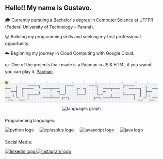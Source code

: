 ## Hello!! My name is Gustavo.
🎓 Currently pursuing a Bachelor's degree in Computer Science at UTFPR (Federal University of Technology – Paraná).

💻 Building my programming skills and seeking my first professional opportunity.

☁️ Beginning my journey in Cloud Computing with Google Cloud.

👉 One of the projects tha i made is a Pacman in JS & HTML if you wannt you can play it. [Pacman](https://gustavo-hac.github.io/). 

###
<picture>
  <source media="(prefers-color-scheme: dark)" srcset="https://raw.githubusercontent.com/gustavo-hac/gustavo-hac/output/pacman-contribution-graph-dark.svg">
  <source media="(prefers-color-scheme: light)" srcset="https://raw.githubusercontent.com/gustavo-hac/gustavo-hac/output/pacman-contribution-graph.svg">
  <img alt="pacman contribution graph" src="https://raw.githubusercontent.com/gustavo-hac/gustavo-hac/output/pacman-contribution-graph.svg">
</picture>

<div align="center">
<img src="https://github-readme-stats.vercel.app/api/top-langs?username=gustavo-hac&locale=en&hide_title=false&layout=compact&card_width=320&langs_count=5&theme=dark&hide_border=true&order=2" height="150" alt="languages graph"  />
</div>



###
<p align="left">Programming languages:</p>


<div align="left";>
  <img src="https://cdn.jsdelivr.net/gh/devicons/devicon/icons/python/python-original.svg" height="40" alt="python logo"  />
  <img width="12" />
  <img src="https://cdn.jsdelivr.net/gh/devicons/devicon/icons/cplusplus/cplusplus-plain.svg" height="40" alt="cplusplus logo"  />
  <img width="12" />
  <img src="https://cdn.jsdelivr.net/gh/devicons/devicon/icons/javascript/javascript-original.svg" height="40" alt="javascript logo"  />
  <img width="12" />
  <img src="https://cdn.jsdelivr.net/gh/devicons/devicon/icons/java/java-original-wordmark.svg" height="40" alt="java logo"  />
  
</div>

###
<p align="left">Social Media:</p>

<div align="left">
  <a href="https://www.linkedin.com/in/gustavo-h-a-costa/" target="_blank">
    <img src="https://img.shields.io/static/v1?message=LinkedIn&logo=linkedin&label=&color=0077B5&logoColor=white&labelColor=&style=flat" height="40" alt="linkedin logo"  />
  </a>
  <a href="https://www.instagram.com/gustavo_h.a.c" target="_blank">
    <img src="https://img.shields.io/static/v1?message=Instagram&logo=instagram&label=&color=E4405F&logoColor=white&labelColor=&style=flat" height="40" alt="instagram logo"  />
  </a>
</div>

###
